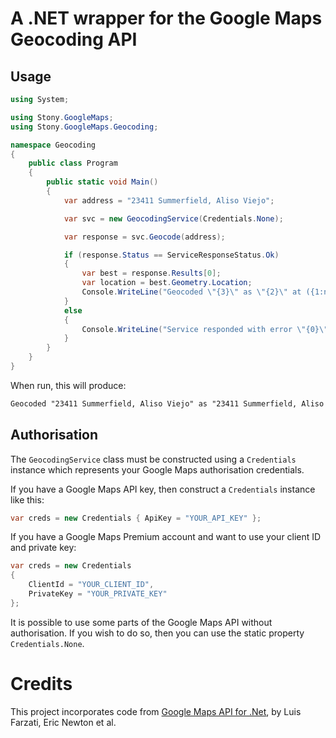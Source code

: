 # A .NET wrapper for the Google Maps Geocoding API

## Usage

```c#
using System;

using Stony.GoogleMaps;
using Stony.GoogleMaps.Geocoding;

namespace Geocoding
{
    public class Program
    {
		public static void Main()
		{
			var address = "23411 Summerfield, Aliso Viejo";

			var svc = new GeocodingService(Credentials.None);

			var response = svc.Geocode(address);

			if (response.Status == ServiceResponseStatus.Ok)
			{
				var best = response.Results[0];
				var location = best.Geometry.Location;
				Console.WriteLine("Geocoded \"{3}\" as \"{2}\" at ({1:n4}, {0:n4})", location.Latitude, location.Longitude, best.FormattedAddress, address);
			}
			else
			{
				Console.WriteLine("Service responded with error \"{0}\"", response.Status);
			}
		}
    }
}
```

When run, this will produce:

```txt
Geocoded "23411 Summerfield, Aliso Viejo" as "23411 Summerfield, Aliso Viejo, CA 92656, USA" at (-117.7207, 33.5772)
```

## Authorisation

The `GeocodingService` class must be constructed using a `Credentials` instance which represents your Google Maps authorisation credentials.

If you have a Google Maps API key, then construct a `Credentials` instance like this:

```c#
var creds = new Credentials { ApiKey = "YOUR_API_KEY" };
```

If you have a Google Maps Premium account and want to use your client ID and private key:

```c#
var creds = new Credentials
{
	ClientId = "YOUR_CLIENT_ID",
	PrivateKey = "YOUR_PRIVATE_KEY"
};
```

It is possible to use some parts of the Google Maps API without authorisation. If you wish to do so, then you can use the static property `Credentials.None`.

# Credits

This project incorporates code from [Google Maps API for .Net](https://github.com/ericnewton76/gmaps-api-net), by Luis Farzati, Eric Newton et al.

